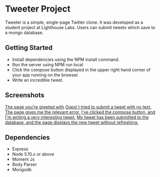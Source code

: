 # Tweeter Project

Tweeter is a simple, single-page Twitter clone. It was developed as a student project at Lighthouse Labs. Users can submit tweets which save to a mongo database.



## Getting Started
- Install dependencies using the NPM install command.
- Run the server using NPM run local
- Click the compose button displayed in the upper right hand corner of your app running on the browser.
- Write an incredible tweet.


## Screenshots
[The page you're greeted with]()
[Oops! I tried to submit a tweet with no text. The page gives me the relevant error.]()
[I've clicked the compose button, and I'm writing a very interesting tweet.]()
[My tweet has been submitted to the database, and the page displays the new tweet without refreshing.]()


## Dependencies

- Express
- Node 5.10.x or above
- Moment Js
- Body Parser
- Mongodb
